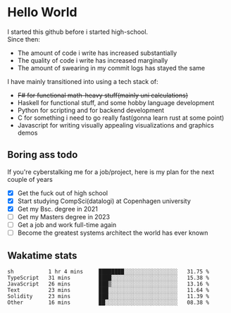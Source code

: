 # Hello World

I started this github before i started high-school.  
Since then:
- The amount of code i write has increased substantially
- The quality of code i write has increased marginally
- The amount of swearing in my commit logs has stayed the same

I have mainly transitioned into using a tech stack of:
- ~~F# for functional math-heavy stuff(mainly uni calculations)~~
- Haskell for functional stuff, and some hobby language development
- Python for scripting and for backend development
- C for something i need to go really fast(gonna learn rust at some point)
- Javascript for writing visually appealing visualizations and graphics demos

## Boring ass todo
If you're cyberstalking me for a job/project, here is my plan for the next couple of years
- [x] Get the fuck out of high school
- [x] Start studying CompSci(datalogi) at Copenhagen university
- [x] Get my Bsc. degree in 2021
- [ ] Get my Masters degree in 2023
- [ ] Get a job and work full-time again
- [ ] Become the greatest systems architect the world has ever known

## Wakatime stats
<!--START_SECTION:waka-->

```text
sh           1 hr 4 mins     ████████░░░░░░░░░░░░░░░░░   31.75 %
TypeScript   31 mins         ████░░░░░░░░░░░░░░░░░░░░░   15.38 %
JavaScript   26 mins         ███▒░░░░░░░░░░░░░░░░░░░░░   13.16 %
Text         23 mins         ███░░░░░░░░░░░░░░░░░░░░░░   11.64 %
Solidity     23 mins         ███░░░░░░░░░░░░░░░░░░░░░░   11.39 %
Other        16 mins         ██░░░░░░░░░░░░░░░░░░░░░░░   08.38 %
```

<!--END_SECTION:waka-->
